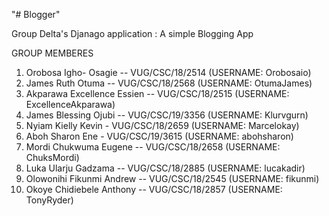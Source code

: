 "# Blogger" 

Group Delta's Djanago application : A simple Blogging App

GROUP MEMBERES 
1. Orobosa Igho- Osagie -- VUG/CSC/18/2514   (USERNAME: Orobosaio)
2. James Ruth Otuma -- VUG/CSC/18/2568    (USERNAME: OtumaJames)
3. Akparawa Excellence Essien -- VUG/CSC/18/2515   (USERNAME: ExcellenceAkparawa)
4. James Blessing Ojubi -- VUG/CSC/19/3356   (USERNAME: Klurvgurn)
5. Nyiam Kielly Kevin - VUG/CSC/18/2659    (USERNAME: Marcelokay)
6. Aboh Sharon Ene - VUG/CSC/19/3615   (USERNAME: abohsharon)
7. Mordi Chukwuma Eugene -- VUG/CSC/18/2658   (USERNAME: ChuksMordi)
8. Luka Ularju Gadzama -- VUG/CSC/18/2885  (USERNAME: lucakadir)
9. Olowonihi Fikunmi Andrew -- VUG/CSC/18/2545   (USERNAME: fikunmi)
10. Okoye Chidiebele Anthony -- VUG/CSC/18/2857  (USERNAME: TonyRyder)



